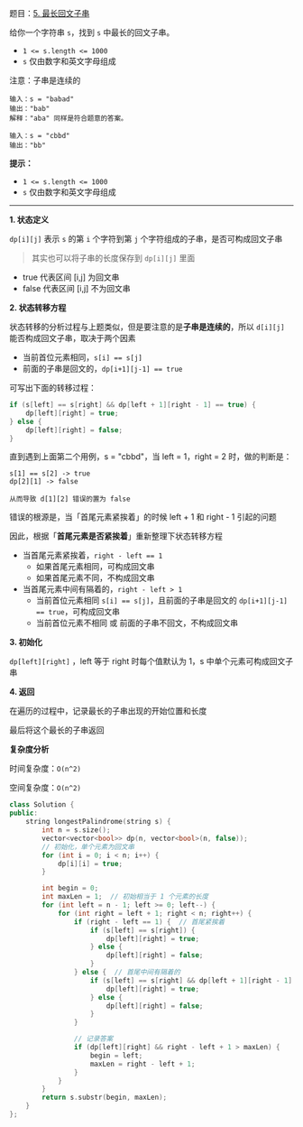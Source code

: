 题目：[5. 最长回文子串](https://leetcode-cn.com/problems/longest-palindromic-substring/)

给你一个字符串 `s`，找到 `s` 中最长的回文子串。

- `1 <= s.length <= 1000`
- `s` 仅由数字和英文字母组成

注意：子串是连续的

```
输入：s = "babad"
输出："bab"
解释："aba" 同样是符合题意的答案。

输入：s = "cbbd"
输出："bb"
```

**提示：**

- `1 <= s.length <= 1000`
- `s` 仅由数字和英文字母组成

---

**1. 状态定义**

`dp[i][j]` 表示 `s` 的第 `i` 个字符到第 `j` 个字符组成的子串，是否可构成回文子串

> 其实也可以将子串的长度保存到 `dp[i][j]` 里面

- true 代表区间 [i,j] 为回文串
- false 代表区间 [i,j] 不为回文串

**2. 状态转移方程**

状态转移的分析过程与上题类似，但是要注意的是**子串是连续的**，所以 `d[i][j]` 能否构成回文子串，取决于两个因素

- 当前首位元素相同，`s[i] == s[j]`
- 前面的子串是回文的，`dp[i+1][j-1] == true`

可写出下面的转移过程：

```c++
if (s[left] == s[right] && dp[left + 1][right - 1] == true) {
    dp[left][right] = true;
} else {
    dp[left][right] = false;
}
```

直到遇到上面第二个用例，s = "cbbd"，当 left = 1，right = 2 时，做的判断是：

```
s[1] == s[2] -> true
dp[2][1] -> false

从而导致 d[1][2] 错误的置为 false
```

错误的根源是，当「首尾元素紧挨着」的时候 left + 1 和 right - 1 引起的问题

因此，根据「**首尾元素是否紧挨着**」重新整理下状态转移方程

- 当首尾元素紧挨着，`right - left == 1`
  - 如果首尾元素相同，可构成回文串
  - 如果首尾元素不同，不构成回文串
- 当首尾元素中间有隔着的，`right - left > 1`
  - 当前首位元素相同 `s[i] == s[j]`，且前面的子串是回文的 `dp[i+1][j-1] == true`，可构成回文串
  - 当前首位元素不相同 或 前面的子串不回文，不构成回文串

**3. 初始化**

`dp[left][right]` ，left 等于 right 时每个值默认为 1，s 中单个元素可构成回文子串

**4. 返回**

在遍历的过程中，记录最长的子串出现的开始位置和长度

最后将这个最长的子串返回

**复杂度分析**

时间复杂度：`O(n^2)`

空间复杂度：`O(n^2)`

```c++
class Solution {
public:
    string longestPalindrome(string s) {
        int n = s.size();
        vector<vector<bool>> dp(n, vector<bool>(n, false));
        // 初始化，单个元素为回文串
        for (int i = 0; i < n; i++) {
            dp[i][i] = true;
        }

        int begin = 0;
        int maxLen = 1;  // 初始相当于 1 个元素的长度
        for (int left = n - 1; left >= 0; left--) {
            for (int right = left + 1; right < n; right++) {
                if (right - left == 1) {  // 首尾紧挨着
                    if (s[left] == s[right]) {
                        dp[left][right] = true;
                    } else {
                        dp[left][right] = false;
                    }
                } else {  // 首尾中间有隔着的
                    if (s[left] == s[right] && dp[left + 1][right - 1] == true) {
                        dp[left][right] = true;
                    } else {
                        dp[left][right] = false;
                    }
                }

                // 记录答案
                if (dp[left][right] && right - left + 1 > maxLen) {
                    begin = left;
                    maxLen = right - left + 1;
                }
            }
        }
        return s.substr(begin, maxLen);
    }
};
```

